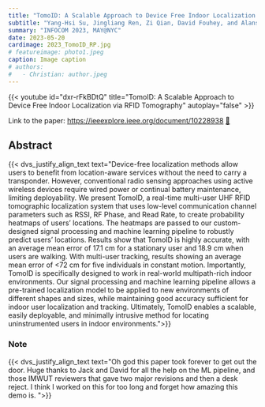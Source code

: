```yaml
---
title: "TomoID: A Scalable Approach to Device Free Indoor Localization via RFID Tomography"
subtitle: "Yang-Hsi Su, Jingliang Ren, Zi Qian, David Fouhey, and Alanson Sample"
summary: "INFOCOM 2023, MAY@NYC"
date: 2023-05-20
cardimage: 2023_TomoID_RP.jpg
# featureimage: photo1.jpeg
caption: Image caption
# authors:
#   - Christian: author.jpeg
---
```


{{< youtube id="dxr-rFkBDtQ" title="TomoID: A Scalable Approach to Device Free Indoor Localization via RFID Tomography" autoplay="false" >}}

Link to the paper: https://ieeexplore.ieee.org/document/10228938 [:page_facing_up:](https://theisclab.com/docs/2023_INFOCOM_TomoID_SU.pdf)

## Abstract
{{< dvs_justify_align_text text="Device-free localization methods allow users to benefit from location-aware services without the need to carry a transponder. However, conventional radio sensing approaches using active wireless devices require wired power or continual battery maintenance, limiting deployability. We present TomoID, a real-time multi-user UHF RFID tomographic localization system that uses low-level communication channel parameters such as RSSI, RF Phase, and Read Rate, to create probability heatmaps of users’ locations. The heatmaps are passed to our custom-designed signal processing and machine learning pipeline to robustly predict users’ locations. Results show that TomoID is highly accurate, with an average mean error of 17.1 cm for a stationary user and 18.9 cm when users are walking. With multi-user tracking, results showing an average mean error of <72 cm for five individuals in constant motion. Importantly, TomoID is specifically designed to work in real-world multipath-rich indoor environments. Our signal processing and machine learning pipeline allows a pre-trained localization model to be applied to new environments of different shapes and sizes, while maintaining good accuracy sufficient for indoor user localization and tracking. Ultimately, TomoID enables a scalable, easily deployable, and minimally intrusive method for locating uninstrumented users in indoor environments.">}}


### Note
{{< dvs_justify_align_text text="Oh god this paper took forever to get out the door. Huge thanks to Jack and David for all the help on the ML pipeline, and those IMWUT reviewers that gave two major revisions and then a desk reject. I think I worked on this for too long and forget how amazing this demo is. ">}}